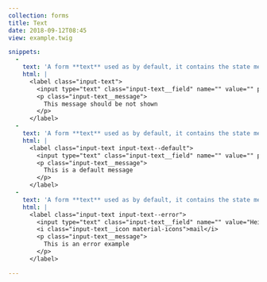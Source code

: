 ```yaml
---
collection: forms
title: Text
date: 2018-09-12T08:45
view: example.twig

snippets:
  -
    text: 'A form **text** used as by default, it contains the state message used in `input-text__message` selector.'
    html: |
      <label class="input-text">
        <input type="text" class="input-text__field" name="" value="" placeholder="Please, insert something or go away.">
        <p class="input-text__message">
          This message should be not shown
        </p>
      </label>
  -
    text: 'A form **text** used as by default, it contains the state message shown with  `input-text--default` modifier.'
    html: |
      <label class="input-text input-text--default">
        <input type="text" class="input-text__field" name="" value="" placeholder="Please, insert something or go away.">
        <p class="input-text__message">
          This is a default message
        </p>
      </label>
  -
    text: 'A form **text** used as by default, it contains the state message shown with  `input-text--error` modifier.'
    html: |
      <label class="input-text input-text--error">
        <input type="text" class="input-text__field" name="" value="Heilo. Let's go." placeholder="Please, insert something or go away.">
        <i class="input-text__icon material-icons">mail</i>
        <p class="input-text__message">
          This is an error example
        </p>
      </label>

---
```

